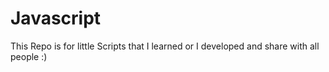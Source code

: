 # Javascript
This Repo is for little Scripts that I learned or I developed and share with all people :)
